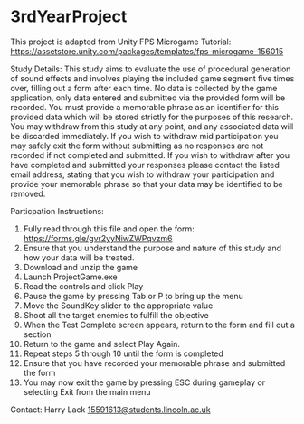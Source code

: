 # 3rdYearProject

This project is adapted from Unity FPS Microgame Tutorial: https://assetstore.unity.com/packages/templates/fps-microgame-156015

Study Details:
This study aims to evaluate the use of procedural generation of sound effects and involves playing the included game segment five times over, filling out a form after each time.
No data is collected by the game application, only data entered and submitted via the provided form will be recorded.
You must provide a memorable phrase as an identifier for this provided data which will be stored strictly for the purposes of this research.
You may withdraw from this study at any point, and any associated data will be discarded immediately.
If you wish to withdraw mid participation you may safely exit the form without submitting as no responses are not recorded if not completed and submitted.
If you wish to withdraw after you have completed and submitted your responses please contact the listed email address, stating that you wish to withdraw your participation and provide your memorable phrase so that your data may be identified to be removed.

Particpation Instructions:
1. Fully read through this file and open the form: https://forms.gle/gvr2yyNiwZWPqvzm6
2. Ensure that you understand the purpose and nature of this study and how your data will be treated.
3. Download and unzip the game
4. Launch ProjectGame.exe
5. Read the controls and click Play
6. Pause the game by pressing Tab or P to bring up the menu 
7. Move the SoundKey slider to the appropriate value
8. Shoot all the target enemies to fulfill the objective
9. When the Test Complete screen appears, return to the form and fill out a section
10. Return to the game and select Play Again.
11. Repeat steps 5 through 10 until the form is completed
12. Ensure that you have recorded your memorable phrase and submitted the form
13. You may now exit the game by pressing ESC during gameplay or selecting Exit from the main menu

Contact: Harry Lack 15591613@students.lincoln.ac.uk
